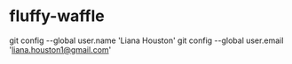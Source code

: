 # fluffy-waffle
git config --global user.name 'Liana Houston'
git config --global user.email 'liana.houston1@gmail.com'
